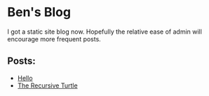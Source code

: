# Ben's Blog

I got a static site blog now. Hopefully the relative ease of admin will encourage more frequent posts. 

## Posts:

* [Hello](posts/hello.md)
* [The Recursive Turtle](posts/recursive-turtle.md)
